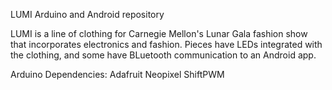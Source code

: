 LUMI Arduino and Android repository

LUMI is a line of clothing for Carnegie Mellon's Lunar Gala fashion show that incorporates electronics and fashion. Pieces have LEDs integrated with the clothing, and some have BLuetooth communication to an Android app.

Arduino Dependencies:
Adafruit Neopixel
ShiftPWM
